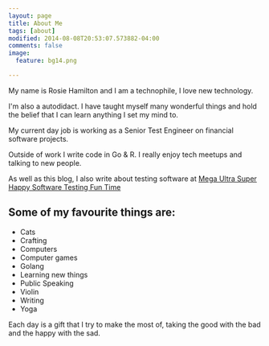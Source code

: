 ```yaml
---
layout: page
title: About Me
tags: [about]
modified: 2014-08-08T20:53:07.573882-04:00
comments: false
image:
  feature: bg14.png

---
```


My name is Rosie Hamilton and I am a technophile, I love new technology.

I'm also a autodidact. I have taught myself many wonderful things and hold the belief that I can learn anything I set my mind to.

My current day job is working as a Senior Test Engineer on financial software projects.

Outside of work I write code in Go & R. I really enjoy tech meetups and talking to new people.   

As well as this blog, I also write about testing software at [Mega Ultra Super Happy Software Testing Fun Time](http://testingfuntime.blogspot.co.uk/)

## Some of my favourite things are:

* Cats
* Crafting
* Computers
* Computer games
* Golang
* Learning new things
* Public Speaking
* Violin
* Writing
* Yoga

Each day is a gift that I try to make the most of, taking the good with the bad and the happy with the sad.  
